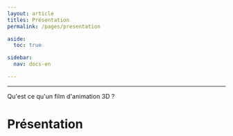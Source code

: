 ```yaml
---
layout: article
titles: Présentation
permalink: /pages/presentation

aside:
  toc: true

sidebar:
  nav: docs-en

---
```


_____

Qu'est ce qu'un film d'animation 3D ?

# Présentation
